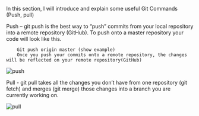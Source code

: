 In this section, I will introduce and explain some useful Git Commands (Push, pull)


Push – git push is the best way to “push” commits from your local repository into a remote repository (GitHub). To push onto a master repository your code will look like this.

        Git push origin master (show example)
        Once you push your commits onto a remote repository, the changes will be reflected on your remote repository(GitHub)

![push](/images/GitCommands/push.png)



Pull  - git pull takes all the changes you don’t have from one repository (git fetch) and merges (git merge) those changes into a branch you are currently working on.

![pull](/images/GitCommands/pull.png)




